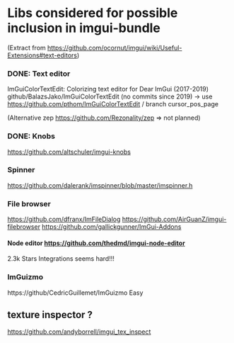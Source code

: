 # Libs considered for possible inclusion in imgui-bundle

(Extract from https://github.com/ocornut/imgui/wiki/Useful-Extensions#text-editors)

### DONE: Text editor

ImGuiColorTextEdit: Colorizing text editor for Dear ImGui (2017-2019)
github/BalazsJako/ImGuiColorTextEdit (no commits since 2019)
-> use https://github.com/pthom/ImGuiColorTextEdit / branch cursor_pos_page

(Alternative zep https://github.com/Rezonality/zep => not planned)

### DONE: Knobs
https://github.com/altschuler/imgui-knobs

### Spinner
https://github.com/dalerank/imspinner/blob/master/imspinner.h

### File browser
https://github.com/dfranx/ImFileDialog
https://github.com/AirGuanZ/imgui-filebrowser
https://github.com/gallickgunner/ImGui-Addons



#### Node editor https://github.com/thedmd/imgui-node-editor
2.3k Stars
Integrations seems hard!!!

### ImGuizmo
https://github/CedricGuillemet/ImGuizmo
Easy

## texture inspector ?
https://github.com/andyborrell/imgui_tex_inspect 
